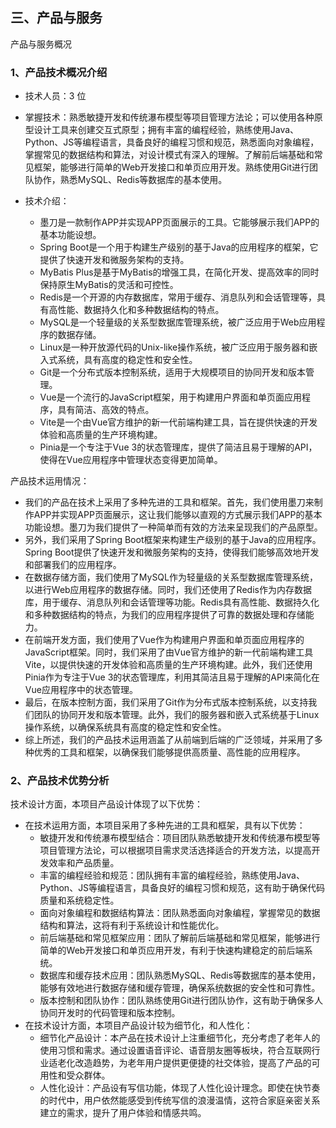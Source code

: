 ## 三、产品与服务
产品与服务概况

### 1、产品技术概况介绍
- 技术人员：3 位
- 掌握技术：熟悉敏捷开发和传统瀑布模型等项目管理方法论；可以使用各种原型设计工具来创建交互式原型；拥有丰富的编程经验，熟练使用Java、Python、JS等编程语言，具备良好的编程习惯和规范，熟悉面向对象编程，掌握常见的数据结构和算法，对设计模式有深入的理解。了解前后端基础和常见框架，能够进行简单的Web开发接口和单页应用开发。熟练使用Git进行团队协作，熟悉MySQL、Redis等数据库的基本使用。

- 技术介绍：
  - 墨刀是一款制作APP并实现APP页面展示的工具。它能够展示我们APP的基本功能设想。
  - Spring Boot是一个用于构建生产级别的基于Java的应用程序的框架，它提供了快速开发和微服务架构的支持。
  - MyBatis Plus是基于MyBatis的增强工具，在简化开发、提高效率的同时保持原生MyBatis的灵活和可控性。
  - Redis是一个开源的内存数据库，常用于缓存、消息队列和会话管理等，具有高性能、数据持久化和多种数据结构的特点。
  - MySQL是一个轻量级的关系型数据库管理系统，被广泛应用于Web应用程序的数据存储。
  - Linux是一种开放源代码的Unix-like操作系统，被广泛应用于服务器和嵌入式系统，具有高度的稳定性和安全性。
  - Git是一个分布式版本控制系统，适用于大规模项目的协同开发和版本管理。
  - Vue是一个流行的JavaScript框架，用于构建用户界面和单页面应用程序，具有简洁、高效的特点。
  - Vite是一个由Vue官方维护的新一代前端构建工具，旨在提供快速的开发体验和高质量的生产环境构建。
  - Pinia是一个专注于Vue 3的状态管理库，提供了简洁且易于理解的API，使得在Vue应用程序中管理状态变得更加简单。

产品技术运用情况：
- 我们的产品在技术上采用了多种先进的工具和框架。首先，我们使用墨刀来制作APP并实现APP页面展示，这让我们能够以直观的方式展示我们APP的基本功能设想。墨刀为我们提供了一种简单而有效的方法来呈现我们的产品原型。
- 另外，我们采用了Spring Boot框架来构建生产级别的基于Java的应用程序。Spring Boot提供了快速开发和微服务架构的支持，使得我们能够高效地开发和部署我们的应用程序。
- 在数据存储方面，我们使用了MySQL作为轻量级的关系型数据库管理系统，以进行Web应用程序的数据存储。同时，我们还使用了Redis作为内存数据库，用于缓存、消息队列和会话管理等功能。Redis具有高性能、数据持久化和多种数据结构的特点，为我们的应用程序提供了可靠的数据处理和存储能力。
- 在前端开发方面，我们使用了Vue作为构建用户界面和单页面应用程序的JavaScript框架。同时，我们采用了由Vue官方维护的新一代前端构建工具Vite，以提供快速的开发体验和高质量的生产环境构建。此外，我们还使用Pinia作为专注于Vue 3的状态管理库，利用其简洁且易于理解的API来简化在Vue应用程序中的状态管理。
- 最后，在版本控制方面，我们采用了Git作为分布式版本控制系统，以支持我们团队的协同开发和版本管理。此外，我们的服务器和嵌入式系统基于Linux操作系统，以确保系统具有高度的稳定性和安全性。
- 综上所述，我们的产品技术运用涵盖了从前端到后端的广泛领域，并采用了多种优秀的工具和框架，以确保我们能够提供高质量、高性能的应用程序。

### 2、产品技术优势分析
技术设计方面，本项目产品设计体现了以下优势：
- 在技术运用方面，本项目采用了多种先进的工具和框架，具有以下优势：
  - 敏捷开发和传统瀑布模型结合：项目团队熟悉敏捷开发和传统瀑布模型等项目管理方法论，可以根据项目需求灵活选择适合的开发方法，以提高开发效率和产品质量。
  - 丰富的编程经验和规范：团队拥有丰富的编程经验，熟练使用Java、Python、JS等编程语言，具备良好的编程习惯和规范，这有助于确保代码质量和系统稳定性。
  - 面向对象编程和数据结构算法：团队熟悉面向对象编程，掌握常见的数据结构和算法，这将有利于系统设计和性能优化。
  - 前后端基础和常见框架应用：团队了解前后端基础和常见框架，能够进行简单的Web开发接口和单页应用开发，有利于快速构建稳定的前后端系统。
  - 数据库和缓存技术应用：团队熟悉MySQL、Redis等数据库的基本使用，能够有效地进行数据存储和缓存管理，确保系统数据的安全性和可靠性。
  - 版本控制和团队协作：团队熟练使用Git进行团队协作，这有助于确保多人协同开发时的代码管理和版本控制。
- 在技术设计方面，本项目产品设计较为细节化，和人性化：
  - 细节化产品设计：本产品在技术设计上注重细节化，充分考虑了老年人的使用习惯和需求。通过设置语音评论、语音朋友圈等板块，符合互联网行业适老化改造趋势，为老年用户提供更便捷的社交体验，提高了产品的可用性和受众群体。
  - 人性化设计：产品设有写信功能，体现了人性化设计理念。即使在快节奏的时代中，用户依然能感受到传统写信的浪漫温情，这符合家庭亲密关系建立的需求，提升了用户体验和情感共鸣。

